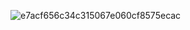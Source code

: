 ![e7acf656c34c315067e060cf8575ecac](https://github.com/user-attachments/assets/5f1ad41f-5254-49e9-bed8-20ab7f966d9e)
